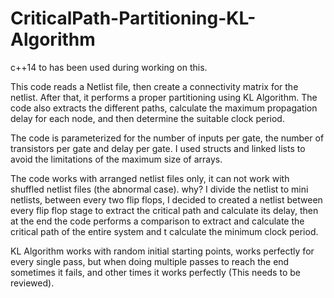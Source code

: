 # CriticalPath-Partitioning-KL-Algorithm
c++14 to has been used during working on this.

This code reads a Netlist file, then create a connectivity matrix for the netlist. After that, it performs a proper partitioning using KL Algorithm. The code also extracts the different paths, calculate the maximum propagation delay for each node, and then determine the suitable clock period.

The code is parameterized for the number of inputs per gate, the number of transistors per gate and delay per gate. I used structs and linked lists to avoid the limitations of the maximum size of arrays.

The code works with arranged netlist files only, it can not work with shuffled netlist files (the abnormal case). why?
I divide the netlist to mini netlists, between every two flip flops, I decided to created a netlist between every flip flop stage to extract the critical path and calculate its delay, then at the end the code performs a comparison to extract and calculate the critical path of the entire system and t calculate the minimum clock period.

KL Algorithm works with random initial starting points, works perfectly for every single pass, but when doing multiple passes to reach 
the end sometimes it fails, and other times it works perfectly (This needs to be reviewed).
